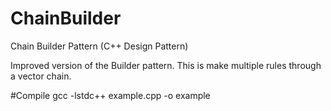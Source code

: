 ChainBuilder
============

Chain Builder Pattern  (C++ Design Pattern)

Improved version of the Builder pattern.
This is make multiple rules through a vector chain.

#Compile
gcc -lstdc++ example.cpp -o example


